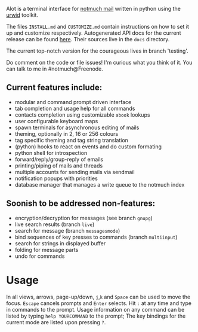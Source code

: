 Alot is a terminal interface for [notmuch mail][notmuch] written in 
python using the [urwid][urwid] toolkit.

The files `INSTALL.md` and `CUSTOMIZE.md` contain instructions on how to set it
up and customize respectively.
Autogenerated API docs for the current release can be found [here][api].
Their sources live in the `docs` directory.

The current top-notch version for the courageous lives in branch 'testing'.

Do comment on the code or file issues! I'm curious what you think of it.
You can talk to me in #notmuch@Freenode.

Current features include:
-------------------------
 * modular and command prompt driven interface
 * tab completion and usage help for all commands
 * contacts completion using customizable `abook` lookups
 * user configurable keyboard maps
 * spawn terminals for asynchronous editing of mails
 * theming, optionally in 2, 16 or 256 colours
 * tag specific theming and tag string translation
 * (python) hooks to react on events and do custom formating
 * python shell for introspection
 * forward/reply/group-reply of emails
 * printing/piping of mails and threads
 * multiple accounts for sending mails via sendmail
 * notification popups with priorities
 * database manager that manages a write queue to the notmuch index

Soonish to be addressed non-features:
-------------------------------------
 * encryption/decryption for messages (see branch `gnupg`)
 * live search results (branch `live`)
 * search for message (branch `messagesmode`)
 * bind sequences of key presses to commands (branch `multiinput`)
 * search for strings in displayed buffer
 * folding for message parts
 * undo for commands


Usage
=====
In all views, arrows, page-up/down, `j`,`k` and `Space` can be used to move the focus.
`Escape` cancels prompts and `Enter` selects. Hit `:` at any time and type in commands
to the prompt.
Usage information on any command can be listed by typing `help YOURCOMMAND` to the prompt;
The key bindings for the current mode are listed upon pressing `?`.


[notmuch]: http://notmuchmail.org/
[urwid]: http://excess.org/urwid/
[api]: http://alot.rtfd.org
[wiki]: https://github.com/pazz/alot/wiki
